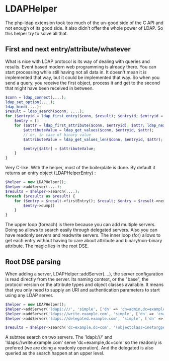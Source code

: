 # LDAPHelper

The php-ldap extension took too much of the un-good side of the C API and not enough of its good side. It also didn't offer the whole power of LDAP. So this helper try to solve all that.


## First and next entry/attribute/whatever

What is nice with LDAP protocol is its way of dealing with queries and results. Event based modern web programming is already there. You can start processing while still having not all data in. It doesn't mean it is implemented that way, but it could be implemented that way. So when you send a query, you receive the first object, process it and get to the second that might have been received in between.

```php
$conn = ldap_connect(....);
ldap_set_option(....);
ldap_bind(....);
$result = ldap_search($conn, ....);
for ($entryid = ldap_first_entry($conn, $result); $entryid; $entryid = ldap_next_entry($conn, $entryid)) {
    $entry = []
    for ($attr = ldap_first_attribute($conn, $entryid); $attr; ldap_next_attribute($conn, $entryid)) {
        $attributeValue = ldap_get_values($conn, $entryid, $attr);
        // or, in case of binary value
        $attributeValue = ldap_get_values_len($conn, $entryid, $attr);

        $entry[$attr] = $attributeValue;
    }
}
```

Very C-like. With the helper, most of the boilerplate is done. By default it returns an entry object (LDAPHelperEntry) :

```php
$helper = new LDAPHelper();
$helper->addServer(....);
$results = $helper->search(....);
foreach ($results as $result) {
    for ($entry = $result->firstEntry(); $result; $entry = $result->nextEntry()) {
        $entry->dump()
    }
}
```
The upper loop (foreach) is there because you can add multiple servers. Doing so allows to search easily through delegated servers. Also you can have readonly servers and readwrite servers.
The inner loop (for) allows to get each entry without having to care about attribute and binary/non-binary attribute. The magic lies in the root DSE.

## Root DSE parsing

When adding a server, LDAPHelper::addServer(....), the server configuration is read directly from the server. Its naming context, or the "base", the protocol version or the attribute types and object classes available. It means that you only need to supply an URI and authentication parameters to start using any LDAP server.

```php
$helper = new LDAPHelper();
$helper->addServer('ldapi:///', 'simple', ['dn' => 'cn=admin,dc=example,dc=com', 'password' => 'secret'], true); // readonly server
$helper->addServer('ldaps://write.example.com', 'simple', ['dn' => 'cn=admin,dc=example,dc=com', 'password' => 'secret']); // readwrite server
$helper->addServer('ldaps://delegated.example.com', 'simple', ['dn' => 'cn=admin,dc=delegated,dc=example,dc=com', 'password' => 'secret']); // readwrite server

$results = $helper->search('dc=example,dc=com', '(objectclass=inetorgperson)', ['*'], 'sub');
```
A subtree search on two servers. The 'ldapi:///' and 'ldaps://write.example.com' serve 'dc=example,dc=com' so the readonly is prefered (we are doing a readonly operation). And the delegated is also queried as the search happen at an upper level.
